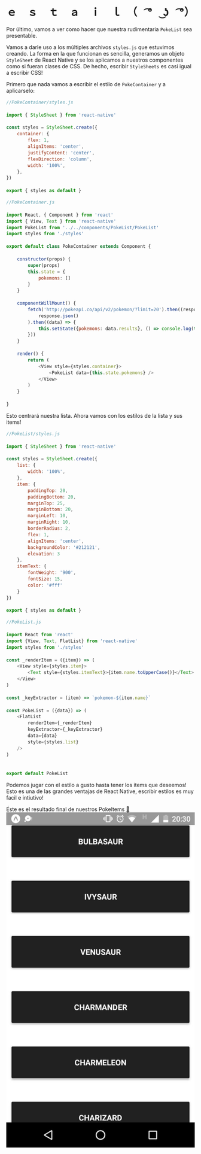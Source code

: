 # ｅ　ｓ　ｔ　ａ　ｉ　ｌ　（　͡°　͜ʖ　͡°）

Por último, vamos a ver como hacer que nuestra rudimentaria `PokeList` sea presentable.

Vamos a darle uso a los múltiples archivos `styles.js` que estuvimos creando. La forma en la que funcionan es sencilla, generamos un objeto `StyleSheet` de React Native y se los aplicamos a nuestros componentes como si fueran clases de CSS. De hecho, escribir `StyleSheets` es casi igual a escribir CSS!

Primero que nada vamos a escribir el estilo de `PokeContainer` y a aplicarselo:

```js
//PokeContainer/styles.js

import { StyleSheet } from 'react-native'

const styles = StyleSheet.create({
    container: {
        flex: 1,
        alignItems: 'center',
        justifyContent: 'center',
        flexDirection: 'column',
        width: '100%',
    },
})

export { styles as default }
```

```js
//PokeContainer.js

import React, { Component } from 'react'
import { View, Text } from 'react-native'
import PokeList from '../../components/PokeList/PokeList'
import styles from './styles'

export default class PokeContainer extends Component {

    constructor(props) {
        super(props)
        this.state = {
            pokemons: []
        }
    }

    componentWillMount() {
        fetch('http://pokeapi.co/api/v2/pokemon/?limit=20').then((response) => (
            response.json()
        ).then((data) => {
            this.setState({pokemons: data.results}, () => console.log(this.state))
        }))
    }

    render() {
        return (
            <View style={styles.container}>
                <PokeList data={this.state.pokemons} />
            </View>
        )
    }

}
```

Esto centrará nuestra lista. Ahora vamos con los estilos de la lista y sus items!

```js
//PokeList/styles.js

import { StyleSheet } from 'react-native'

const styles = StyleSheet.create({
    list: {
        width: '100%',
    },
    item: {
        paddingTop: 20,
        paddingBottom: 20,
        marginTop: 25,
        marginBottom: 20,
        marginLeft: 10,
        marginRight: 10,
        borderRadius: 2,
        flex: 1,
        alignItems: 'center',
        backgroundColor: '#212121',
        elevation: 3
    },
    itemText: {
        fontWeight: '900',
        fontSize: 15,
        color: '#fff'
    }
})

export { styles as default }
```

```js
//PokeList.js

import React from 'react'
import {View, Text, FlatList} from 'react-native'
import styles from './styles'

const _renderItem = ({item}) => (
    <View style={styles.item}>
        <Text style={styles.itemText}>{item.name.toUpperCase()}</Text>
    </View>
)

const _keyExtractor = (item) => `pokemon-${item.name}`

const PokeList = ({data}) => (
    <FlatList 
        renderItem={_renderItem}
        keyExtractor={_keyExtractor}
        data={data}
        style={styles.list}
    />
)


export default PokeList
```

Podemos jugar con el estilo a gusto hasta tener los items que deseemos! Esto es una de las grandes ventajas de React Native, escribir estilos es muy facil e intiutivo!

Éste es el resultado final de nuestros PokeItems [🎉](http://graphemica.com/🎉)![](/assets/mobile-4.jpg)



